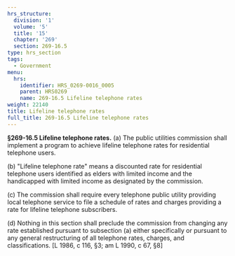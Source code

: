 ```yaml
---
hrs_structure:
  division: '1'
  volume: '5'
  title: '15'
  chapter: '269'
  section: 269-16.5
type: hrs_section
tags:
  - Government
menu:
  hrs:
    identifier: HRS_0269-0016_0005
    parent: HRS0269
    name: 269-16.5 Lifeline telephone rates
weight: 22140
title: Lifeline telephone rates
full_title: 269-16.5 Lifeline telephone rates
---
```

**§269-16.5 Lifeline telephone rates.** (a) The public utilities commission shall implement a program to achieve lifeline telephone rates for residential telephone users.

(b) "Lifeline telephone rate" means a discounted rate for residential telephone users identified as elders with limited income and the handicapped with limited income as designated by the commission.

(c) The commission shall require every telephone public utility providing local telephone service to file a schedule of rates and charges providing a rate for lifeline telephone subscribers.

(d) Nothing in this section shall preclude the commission from changing any rate established pursuant to subsection (a) either specifically or pursuant to any general restructuring of all telephone rates, charges, and classifications. [L 1986, c 116, §3; am L 1990, c 67, §8]
